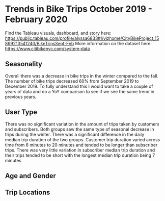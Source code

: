 # Trends in Bike Trips October 2019 - February 2020
Find the Tableau visuals, dashboard, and story here: https://public.tableau.com/profile/alyssa6833#!/vizhome/CityBikeProject_15869213541240/BikeTripsSept-Feb
More information on the dataset here: https://www.citibikenyc.com/system-data
## Seasonality

Overall there was a decrease in bike trips in the winter compared to the fall. The number of bike trips decreased 60% from September 2019 to December 2019. To fully understand this I would want to take a couple of years of data and do a YoY comparison to see if we see the same trend in previous years.

## User Type

There was no significant variation in the amount of trips taken by customers and subscribers. Both groups saw the same type of seasonal decrease in trips during the winter. There was a significant difference in the daily median trip duration of the two groups. Customer trip duration varied across time from 6 minutes to 20 minutes and tended to be longer than subscriber trips. There was very little variation in subscriber median trip duration and their trips tended to be short with the longest median trip duration being 7 minutes.

## Age and Gender

## Trip Locations
